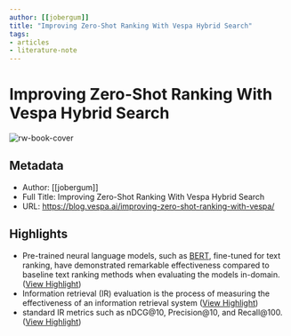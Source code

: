 ```yaml
---
author: [[jobergum]]
title: "Improving Zero-Shot Ranking With Vespa Hybrid Search"
tags: 
- articles
- literature-note
---
```

# Improving Zero-Shot Ranking With Vespa Hybrid Search

![rw-book-cover](https://blog.vespa.ai/assets/2023-01-06-improving-zero-shot-ranking-with-vespa/norbert-braun-uU8n5LuzpTc-unsplash.jpg)

## Metadata
- Author: [[jobergum]]
- Full Title: Improving Zero-Shot Ranking With Vespa Hybrid Search
- URL: https://blog.vespa.ai/improving-zero-shot-ranking-with-vespa/

## Highlights
- Pre-trained neural language models, such as [BERT](https://jalammar.github.io/illustrated-bert/), fine-tuned for text ranking, have demonstrated remarkable effectiveness compared to baseline text ranking methods when evaluating the models in-domain. ([View Highlight](https://read.readwise.io/read/01gtq70eac0dyf7s21717fmd2t))
- Information retrieval (IR) evaluation is the process of measuring the effectiveness of an information retrieval system ([View Highlight](https://read.readwise.io/read/01gtq72pwq720f86jcev1j0zer))
- standard IR metrics such as nDCG@10, Precision@10, and Recall@100. ([View Highlight](https://read.readwise.io/read/01gtq74jk0kb6jk2v83yk2nb8r))
